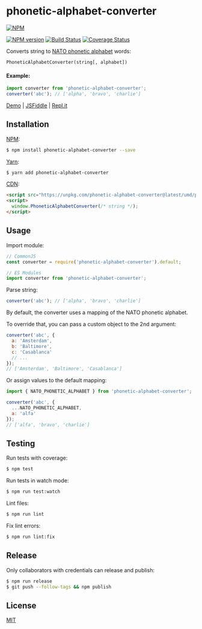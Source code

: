 # phonetic-alphabet-converter

[![NPM](https://nodei.co/npm/phonetic-alphabet-converter.png)](https://nodei.co/npm/phonetic-alphabet-converter/)

[![NPM version](https://img.shields.io/npm/v/phonetic-alphabet-converter.svg)](https://www.npmjs.com/package/phonetic-alphabet-converter)
[![Build Status](https://travis-ci.org/remarkablemark/phonetic-alphabet-converter.svg?branch=master)](https://travis-ci.org/remarkablemark/phonetic-alphabet-converter)
[![Coverage Status](https://coveralls.io/repos/github/remarkablemark/phonetic-alphabet-converter/badge.svg?branch=master)](https://coveralls.io/github/remarkablemark/phonetic-alphabet-converter?branch=master)

Converts string to [NATO phonetic alphabet](https://en.wikipedia.org/wiki/NATO_phonetic_alphabet) words:

```
PhoneticAlphabetConverter(string[, alphabet])
```

#### Example:

```js
import converter from 'phonetic-alphabet-converter';
converter('abc'); // ['alpha', 'bravo', 'charlie']
```

[Demo](https://remarkablemark.org/phonetic-alphabet-converter/) | [JSFiddle](https://jsfiddle.net/remarkablemark/g4r6fu7j/) | [Repl.it](https://repl.it/@remarkablemark/phonetic-alphabet-converter)

## Installation

[NPM](https://www.npmjs.com/package/phonetic-alphabet-converter):

```sh
$ npm install phonetic-alphabet-converter --save
```

[Yarn](https://yarnpkg.com/package/phonetic-alphabet-converter):

```sh
$ yarn add phonetic-alphabet-converter
```

[CDN](https://unpkg.com/phonetic-alphabet-converter/):

```html
<script src="https://unpkg.com/phonetic-alphabet-converter@latest/umd/phonetic-alphabet-converter.js"></script>
<script>
  window.PhoneticAlphabetConverter(/* string */);
</script>
```

## Usage

Import module:

```js
// CommonJS
const converter = require('phonetic-alphabet-converter').default;

// ES Modules
import converter from 'phonetic-alphabet-converter';
```

Parse string:

```js
converter('abc'); // ['alpha', 'bravo', 'charlie']
```

By default, the converter uses a mapping of the NATO phonetic alphabet.

To override that, you can pass a custom object to the 2nd argument:

```js
converter('abc', {
  a: 'Amsterdam',
  b: 'Baltimore',
  c: 'Casablanca'
  // ...
});
// ['Amsterdam', 'Baltimore', 'Casablanca']
```

Or assign values to the default mapping:

```js
import { NATO_PHONETIC_ALPHABET } from 'phonetic-alphabet-converter';

converter('abc', {
  ...NATO_PHONETIC_ALPHABET,
  a: 'alfa'
});
// ['alfa', 'bravo', 'charlie']
```

## Testing

Run tests with coverage:

```sh
$ npm test
```

Run tests in watch mode:

```sh
$ npm run test:watch
```

Lint files:

```sh
$ npm run lint
```

Fix lint errors:

```sh
$ npm run lint:fix
```

## Release

Only collaborators with credentials can release and publish:

```sh
$ npm run release
$ git push --follow-tags && npm publish
```

## License

[MIT](https://github.com/remarkablemark/phonetic-alphabet-converter/blob/master/LICENSE)
